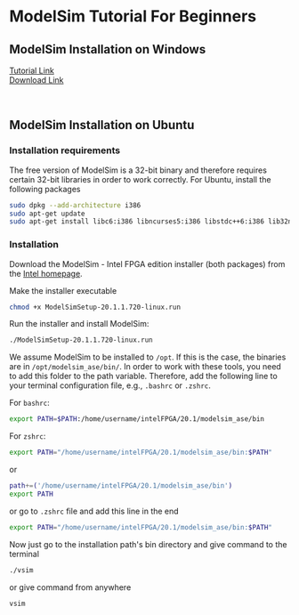 # ModelSim Tutorial For Beginners

## ModelSim Installation on Windows

[Tutorial Link](https://www.youtube.com/watch?v=6-_oCSDKQEI) <br>
[Download Link](https://drive.google.com/file/d/1wBCaPRC66onO3RZL5eu-M3m_B-nsEATH/view)



<br>

## ModelSim Installation on Ubuntu

### Installation requirements

The free version of ModelSim is a 32-bit binary and therefore requires certain 32-bit libraries in order to work correctly. For Ubuntu, install the following packages

```sh
sudo dpkg --add-architecture i386
sudo apt-get update
sudo apt-get install libc6:i386 libncurses5:i386 libstdc++6:i386 lib32ncurses6 libxft2 libxft2:i386 libxext6 libxext6:i386 
```

### Installation

Download the ModelSim - Intel FPGA edition installer (both packages) from the [Intel homepage](https://download.altera.com/akdlm/software/acdsinst/20.1std.1/720/ib_installers/ModelSimSetup-20.1.1.720-linux.run). 

Make the installer executable

```sh
chmod +x ModelSimSetup-20.1.1.720-linux.run
```

Run the installer and install ModelSim:

```sh
./ModelSimSetup-20.1.1.720-linux.run
```

We assume ModelSim to be installed to `/opt`. If this is the case, the binaries are in `/opt/modelsim_ase/bin/`. In order to work with these tools, you need to add this folder to the path variable. Therefore, add the following line to your terminal configuration file, e.g., `.bashrc` or `.zshrc`.

For `bashrc`:
```sh
export PATH=$PATH:/home/username/intelFPGA/20.1/modelsim_ase/bin
```

For `zshrc`:
```sh
export PATH="/home/username/intelFPGA/20.1/modelsim_ase/bin:$PATH"
```
or
```sh
path+=('/home/username/intelFPGA/20.1/modelsim_ase/bin')
export PATH
```
or go to `.zshrc` file and add this line in the end
```sh
export PATH="/home/username/intelFPGA/20.1/modelsim_ase/bin:$PATH"
```

Now just go to the installation path's bin directory and give command to the terminal
```sh
./vsim
```
or give command from anywhere
```sh
vsim
```


